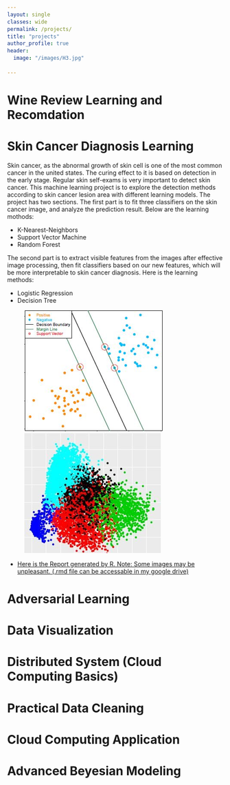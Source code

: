 ```yaml
---
layout: single
classes: wide
permalink: /projects/
title: "projects"
author_profile: true
header:
  image: "/images/H3.jpg"	

---
```




# Wine Review Learning and Recomdation



# Skin Cancer Diagnosis Learning

Skin cancer, as the abnormal growth of skin cell is one of the most common cancer in the united states. The curing effect to
it is based on detection in the early stage. Regular skin self-exams is very important to detect skin cancer. This machine learning project is to explore the detection methods according to skin cancer lesion area with different learning models. The project has two sections. The first part is to fit three classifiers on the skin cancer image, and analyze the prediction result. Below are the learning mothods:  

- K-Nearest-Neighbors
- Support Vector Machine
- Random Forest

The second part is to extract visible features from the images after effective image processing, then fit classifiers based on our new features, which will be more interpretable to skin cancer diagnosis. Here is the learning methods:

- Logistic Regression
- Decision Tree

<figure class="half">
    <a href="/images/SVM.JPG"><img src="/images/SVM.JPG"></a>
    <a href="/images/K_means.JPG"><img src="/images/K_means.JPG"></a>   
</figure>

- [Here is the Report generated by R. Note: Some images may be unpleasant. (.rmd file can be accessable in my google drive)](https://drive.google.com/file/d/1yZrh0ZR8NWFlz5fXWPxLllwuMYU7XOZm/view?usp=sharing)


# Adversarial Learning


# Data Visualization

# Distributed System (Cloud Computing Basics)

# Practical Data Cleaning

# Cloud Computing Application

# Advanced Beyesian Modeling

